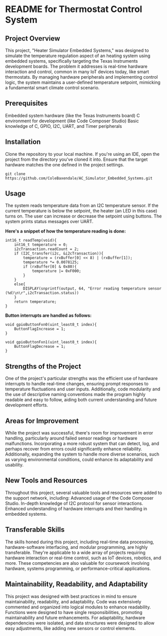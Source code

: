 # README for Thermostat Control System

## Project Overview
This project, "Heater Simulator Embedded Systems," was designed to simulate the temperature regulation aspect of an heating system using embedded systems, specifically targeting the Texas Instruments development boards. The problem it addresses is real-time hardware interaction and control, common in many IoT devices today, like smart thermostats. By managing hardware peripherals and implementing control logic, the system maintains a user-defined temperature setpoint, mimicking a fundamental smart climate control scenario.

## Prerequisites
Embedded system hardware (like the Texas Instruments board)
C environment for development (like Code Composer Studio)
Basic knowledge of C, GPIO, I2C, UART, and Timer peripherals

## Installation
Clone the repository to your local machine. If you're using an IDE, open the project from the directory you've cloned it into. Ensure that the target hardware matches the one defined in the project settings.
``` 
git clone https://github.com/ColeBaxendale/AC_Simulator_Embedded_Systems.git
```

## Usage
The system reads temperature data from an I2C temperature sensor. If the current temperature is below the setpoint, the heater (an LED in this case) turns on. The user can increase or decrease the setpoint using buttons. The system prints status messages over UART.

**Here's a snippet of how the temperature reading is done:**
```
int16_t readTemp(void){
    int16_t temperature = 0;
    i2cTransaction.readCount = 2;
    if (I2C_transfer(i2c, &i2cTransaction)){
        temperature = (rxBuffer[0] << 8) | (rxBuffer[1]);
        temperature *= 0.0078125;
        if (rxBuffer[0] & 0x80){
            temperature |= 0xF000;
        }
    }
    else{
        DISPLAY(snprintf(output, 64, "Error reading temperature sensor (%d)\n\r",i2cTransaction.status))
    }
    return temperature;
}
```

**Button interrupts are handled as follows:**
```
void gpioButtonFxn0(uint_least8_t index){
    ButtonFlagIncrease = 1;
}

void gpioButtonFxn1(uint_least8_t index){
    ButtonFlagDecrease = 1;
}
```

## Strengths of the Project
One of the project's particular strengths was the efficient use of hardware interrupts to handle real-time changes, ensuring prompt responses to temperature fluctuations and user inputs. Additionally, code modularity and the use of descriptive naming conventions made the program highly readable and easy to follow, aiding both current understanding and future development efforts.

## Areas for Improvement
While the project was successful, there's room for improvement in error handling, particularly around failed sensor readings or hardware malfunctions. Incorporating a more robust system that can detect, log, and perhaps recover from errors could significantly enhance reliability. Additionally, expanding the system to handle more diverse scenarios, such as varying environmental conditions, could enhance its adaptability and usability.

## New Tools and Resources
Throughout this project, several valuable tools and resources were added to the support network, including:
Advanced usage of the Code Composer Studio.
In-depth knowledge of I2C protocol for sensor interactions.
Enhanced understanding of hardware interrupts and their handling in embedded systems.

## Transferable Skills
The skills honed during this project, including real-time data processing, hardware-software interfacing, and modular programming, are highly transferable. They're applicable to a wide array of projects requiring hardware interaction or real-time control, such as IoT devices, robotics, and more. These competencies are also valuable for coursework involving hardware, systems programming, or performance-critical applications.

## Maintainability, Readability, and Adaptability
This project was designed with best practices in mind to ensure maintainability, readability, and adaptability. Code was extensively commented and organized into logical modules to enhance readability. Functions were designed to have single responsibilities, promoting maintainability and future enhancements. For adaptability, hardware dependencies were isolated, and data structures were designed to allow easy adjustments, like adding new sensors or control elements.
